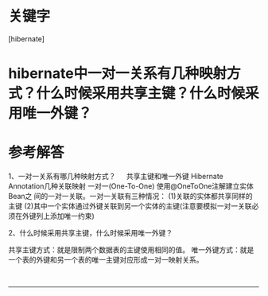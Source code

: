 # 关键字

 \[hibernate\] 


# hibernate中一对一关系有几种映射方式？什么时候采用共享主键？什么时候采用唯一外键？


# 参考解答

1、一对一关系有哪几种映射方式？
    共享主键和唯一外键
   Hibernate Annotation几种关联映射 一对一(One-To-One) 使用@OneToOne注解建立实体Bean之 间的一对一关联。一对一关联有三种情况：
   (1)关联的实体都共享同样的主键
   (2)其中一个实体通过外键关联到另一个实体的主键(注意要模拟一对一关联必须在外键列上添加唯一约束)

2、什么时候采用共享主键，什么时候采用唯一外键？

共享主键方式：就是限制两个数据表的主键使用相同的值。
唯一外键方式：就是一个表的外键和另一个表的唯一主键对应形成一对一映射关系。


 

---

